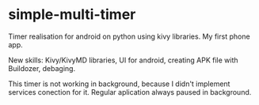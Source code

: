 # simple-multi-timer
Timer realisation for android on python using kivy libraries. My first phone app.

New skills: Kivy/KivyMD libraries, UI for android, creating APK file with Buildozer, debaging.

This timer is not working in background, because I didn't implement services conection for it. 
Regular aplication always paused in background.
